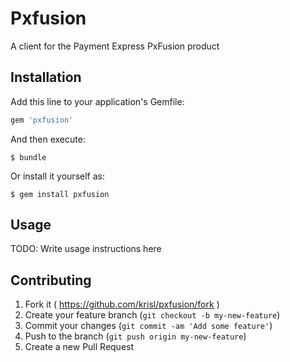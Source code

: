 # Pxfusion

A client for the Payment Express PxFusion product

## Installation

Add this line to your application's Gemfile:

```ruby
gem 'pxfusion'
```

And then execute:

    $ bundle

Or install it yourself as:

    $ gem install pxfusion

## Usage

TODO: Write usage instructions here

## Contributing

1. Fork it ( https://github.com/krisl/pxfusion/fork )
2. Create your feature branch (`git checkout -b my-new-feature`)
3. Commit your changes (`git commit -am 'Add some feature'`)
4. Push to the branch (`git push origin my-new-feature`)
5. Create a new Pull Request
